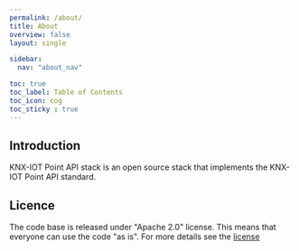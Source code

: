 ```yaml
---
permalink: /about/
title: About
overview: false
layout: single

sidebar:
  nav: "about_nav"

toc: true
toc_label: Table of Contents
toc_icon: cog
toc_sticky : true
---
```


## Introduction

KNX-IOT Point API stack is an open source stack that implements the KNX-IOT Point API standard.

## Licence

The code base is released under "Apache 2.0" license.
This means that everyone can use the code "as is".
For more details see the [license](https://github.com/KNX-IOT/KNX-IOT-STACK/blob/master/LICENSE.md)